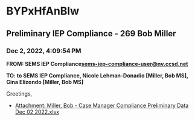 # BYPxHfAnBlw
## Preliminary IEP Compliance - 269 Bob Miller
### Dec 2, 2022, 4:09:54 PM
**FROM: SEMS IEP Compliance<sems-iep-compliance-user@nv.ccsd.net>**

**TO: to SEMS IEP Compliance, Nicole Lehman-Donadio [Miller, Bob MS], Gina Elizondo [Miller, Bob MS]**


Greetings, 





* [Attachment: Miller, Bob - Case Manager Compliance Preliminary Data Dec 02 2022.xlsx](BYPxHfAnBlw-attachment-1.xlsx)

